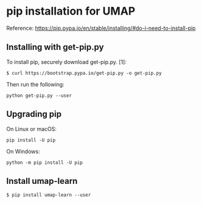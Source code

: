 # pip installation for UMAP

Reference: https://pip.pypa.io/en/stable/installing/#do-i-need-to-install-pip

## Installing with get-pip.py
To install pip, securely download get-pip.py. [1]:

`$ curl https://bootstrap.pypa.io/get-pip.py -o get-pip.py`

Then run the following:

`python get-pip.py --user`

## Upgrading pip
On Linux or macOS:

`pip install -U pip`

On Windows:

`python -m pip install -U pip`

## Install umap-learn

`$ pip install umap-learn --user`